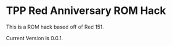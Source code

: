 # TPP Red Anniversary ROM Hack

This is a ROM hack based off of Red 151.

Current Version is 0.0.1.

